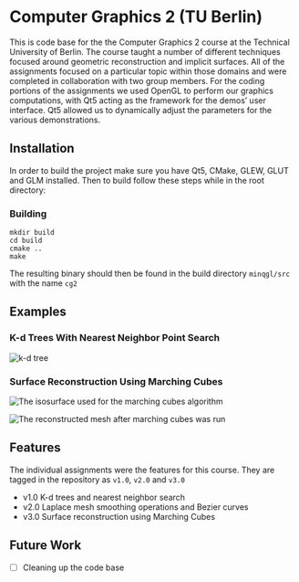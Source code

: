 # Computer Graphics 2 (TU Berlin)
This is code base for the the Computer Graphics 2 course at the Technical University of Berlin. The course taught a number of different techniques focused
around geometric reconstruction and implicit surfaces. All of the assignments focused on a particular topic within those domains and were completed in
collaboration with two group members. For the coding portions of the assignments we used OpenGL to perform our graphics computations, with Qt5 acting as
the framework for the demos’ user interface. Qt5 allowed us to dynamically adjust the parameters for the various demonstrations.

## Installation
In order to build the project make sure you have Qt5, CMake, GLEW, GLUT and GLM installed.
Then to build follow these steps while in the root directory:

### Building
```
mkdir build
cd build
cmake ..
make
```

The resulting binary should then be found in the build directory `minqgl/src` with the name `cg2`

## Examples
### K-d Trees With Nearest Neighbor Point Search
![k-d tree](https://tstullich.github.io/img/kd-tree.png)

### Surface Reconstruction Using Marching Cubes
![The isosurface used for the marching cubes algorithm](https://tstullich.github.io/img/mc-points.png)

![The reconstructed mesh after marching cubes was run](https://tstullich.github.io/img/mc-dog.png)

## Features
The individual assignments were the features for this course. They are tagged in the repository as `v1.0`, `v2.0` and `v3.0`
- v1.0 K-d trees and nearest neighbor search
- v2.0 Laplace mesh smoothing operations and Bezier curves
- v3.0 Surface reconstruction using Marching Cubes

## Future Work
- [ ] Cleaning up the code base
